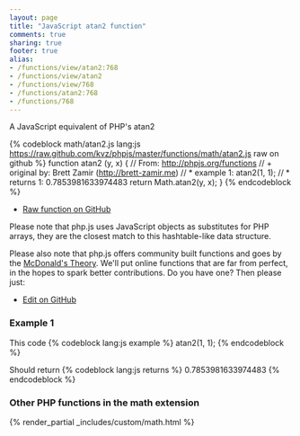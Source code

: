 ```yaml
---
layout: page
title: "JavaScript atan2 function"
comments: true
sharing: true
footer: true
alias:
- /functions/view/atan2:768
- /functions/view/atan2
- /functions/view/768
- /functions/atan2:768
- /functions/768
---
```

<!-- Generated by Rakefile:build -->
A JavaScript equivalent of PHP's atan2

{% codeblock math/atan2.js lang:js https://raw.github.com/kvz/phpjs/master/functions/math/atan2.js raw on github %}
function atan2 (y, x) {
  // From: http://phpjs.org/functions
  // +   original by: Brett Zamir (http://brett-zamir.me)
  // *     example 1: atan2(1, 1);
  // *     returns 1: 0.7853981633974483
  return Math.atan2(y, x);
}
{% endcodeblock %}

 - [Raw function on GitHub](https://github.com/kvz/phpjs/blob/master/functions/math/atan2.js)

Please note that php.js uses JavaScript objects as substitutes for PHP arrays, they are 
the closest match to this hashtable-like data structure. 

Please also note that php.js offers community built functions and goes by the 
[McDonald's Theory](https://medium.com/what-i-learned-building/9216e1c9da7d). We'll put online 
functions that are far from perfect, in the hopes to spark better contributions. 
Do you have one? Then please just: 

 - [Edit on GitHub](https://github.com/kvz/phpjs/edit/master/functions/math/atan2.js)

### Example 1
This code
{% codeblock lang:js example %}
atan2(1, 1);
{% endcodeblock %}

Should return
{% codeblock lang:js returns %}
0.7853981633974483
{% endcodeblock %}


### Other PHP functions in the math extension
{% render_partial _includes/custom/math.html %}
